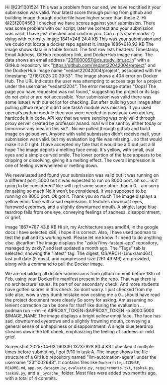 Hi @23f1001524 This was a problem from our end, we have recitified it your submission was valid.
Your latest score through pulling from github and building image thorugh dockerfile have higher score than these 2.
Hi @23f2004563 I checked we have scores against your submission.
There was some problem with our script, later we correct and your submission was valid, I have just checked and confirm you.
Can u pls share marks :') dying with curiosity
image 1841×248 24.4 KB This was your submission and we could not locate a docker repo against it. image 1885×918 92 KB
The image shows data in a table format. The first row lists headers: Timestamp, Email Address, GitHub repository link, and DockerHub image name. The data shows an email address "23f1000057@ds.study.iitm.ac.in" with a GitHub repository link "https://github.com/Vedant22042004/project" and the DockerHub image name "vedant22042004/project", associated with the timestamp "2/16/2025 20:39:53".
The image shows a 404 error on Docker Hub. The URL indicates the user was attempting to access tags for a project under the username "vedant2204". The error message states "Oops! The page you have requested was not found," suggesting the project or its tags do not exist or are not accessible.
Your submission was valid there was some issues with our script for checking. But after building your image after pulling github repo, it didn’t one taskA module was missing.
If you used openai’s python module then you were needed to pass your own api key, hardcode it in code. API key that we were sending was only valid through proxy server created by professor anand.
mail will be sent by either today or tomorrow.
any idea on this sir?..
No we pulled through github and build image on gcloud vm. Anyone with valid submission didn’t receive mail, your submission was valid.
but my evaluation log file was missing… so that would make it a 0 right..I have accepted my fate that it would be a 0 but just a lil hope
The image depicts a melting face emoji. It's yellow, with small, oval eyes and a simple curved smile. The lower portion of the face appears to be dripping or dissolving, giving it a melting effect. The overall impression is one of feeling overwhelmed or melting down.

We reevaluated and found your submission was valid but it was running on a different port, 5000 but it was expected to run on 8000 port.
oh so… is it going to be considered? like will i get some score other than a 0… am sorry for asking so much
No it won’t be considered. It was supposed to be running on 8000 port.
Ok got it. Thank you so much
The image displays a yellow emoji face with a sad expression. It features downcast eyes, furrowed eyebrows, and a slightly downturned mouth. A single, large blue teardrop falls from one eye, conveying feelings of sadness, disappointment, or grief.

image 1867×787 43.8 KB Hi sir, my Architecture says amd64, in the google docs I have selected x86, i hope it is correct. Also,  I have used podman to test the pull and its working well. Please let me know if i need to do anything else. @carlton
The image displays the "zakiy7/my-fastapi-app" repository, managed by zakiy7 and last updated a month ago. The "Tags" tab is selected, showing the "latest" tag. The digest, OS/ARCH (Linux/amd64), last pull date (5 days), and compressed size (261.49 MB) are provided, along with a command to pull the Docker image.

We are rebuilding all docker submissions from github commit before 18th of Feb, using your Dockerfile manifest present in the repo. That way there is no architecture issues. Its part of our secondary check. And more students have gotten scores in this  check. So dont worry.
I just checked from my side also, wow a very dumb mistake now costing me a 0…should have read the project document more clearly So sorry for asking. Am assuming no lenient correction can be done for that? like during the evaluation … podman run --rm -e AIPROXY_TOKEN=$AIPROXY_TOKEN -p 8000:5000 $IMAGE_NAME
The image displays a bright yellow emoji face. The face has sad, downturned eyebrows and a slightly frowning mouth, conveying a general sense of unhappiness or disappointment. A single blue teardrop streams down the left cheek, emphasizing the feeling of sadness or mild grief.

Screenshot 2025-04-03 160336 1373×928 80.4 KB I checked it multiple times before submitting, I got 9/10 in task A.
The image shows the file structure of a GitHub repository named "llm-automation-agent" under the username "23f1002643". It contains files like `Dockerfile`, `LICENSE`, `README.md`, `app.py`, `datagen.py`, `evaluate.py`, `requirements.txt`, `tasksA.py`, `tasksB.py`, and a `_pycache_` folder. Most files were added two months ago, with a total of 4 commits.
